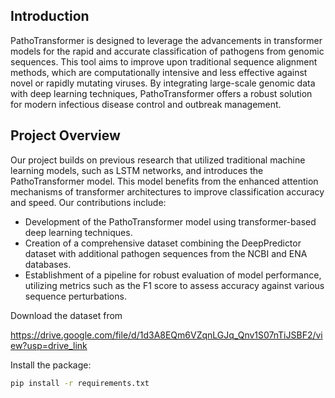 ## Introduction
PathoTransformer is designed to leverage the advancements in transformer models for the rapid and accurate classification of pathogens from genomic sequences. This tool aims to improve upon traditional sequence alignment methods, which are computationally intensive and less effective against novel or rapidly mutating viruses. By integrating large-scale genomic data with deep learning techniques, PathoTransformer offers a robust solution for modern infectious disease control and outbreak management.

## Project Overview
Our project builds on previous research that utilized traditional machine learning models, such as LSTM networks, and introduces the PathoTransformer model. This model benefits from the enhanced attention mechanisms of transformer architectures to improve classification accuracy and speed. Our contributions include:
- Development of the PathoTransformer model using transformer-based deep learning techniques.
- Creation of a comprehensive dataset combining the DeepPredictor dataset with additional pathogen sequences from the NCBI and ENA databases.
- Establishment of a pipeline for robust evaluation of model performance, utilizing metrics such as the F1 score to assess accuracy against various sequence perturbations.


Download the dataset from 

https://drive.google.com/file/d/1d3A8EQm6VZqnLGJq_Qnv1S07nTiJSBF2/view?usp=drive_link

Install the package:

```bash
pip install -r requirements.txt
```